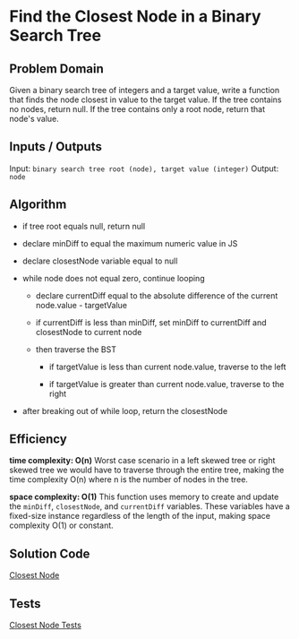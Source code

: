 # Find the Closest Node in a Binary Search Tree

## Problem Domain

Given a binary search tree of integers and a target value, write a function that finds the node closest in value to the target value. If the tree contains no nodes, return null. If the tree contains only a root node, return that node's value.

## Inputs / Outputs

Input: `binary search tree root (node), target value (integer)`
Output: `node`

## Algorithm

- if tree root equals null, return null

- declare minDiff to equal the maximum numeric value in JS

- declare closestNode variable equal to null

- while node does not equal zero, continue looping

  - declare currentDiff equal to the absolute difference of the current node.value - targetValue

  - if currentDiff is less than minDiff, set minDiff to currentDiff and closestNode to current node

  - then traverse the BST

    - if targetValue is less than current node.value, traverse to the left

    - if targetValue is greater than current node.value, traverse to the right

- after breaking out of while loop, return the closestNode


## Efficiency

**time complexity: O(n)**
Worst case scenario in a left skewed tree or right skewed tree we would have to traverse through the entire tree, making the time complexity O(n) where n is the number of nodes in the tree.
 
**space complexity: O(1)**
This function uses memory to create and update the `minDiff`, `closestNode`, and `currentDiff` variables. These variables have a fixed-size instance regardless of the length of the input, making space complexity O(1) or constant.

## Solution Code

[Closest Node](./index.js)  

## Tests

[Closest Node Tests](./__tests__/closestNode.test.js)  
 
